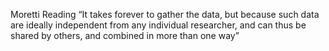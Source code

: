 Moretti Reading
“It takes forever to gather the data, but because such data are ideally independent from any individual researcher, and can thus be shared by others, and combined in more than one way”


